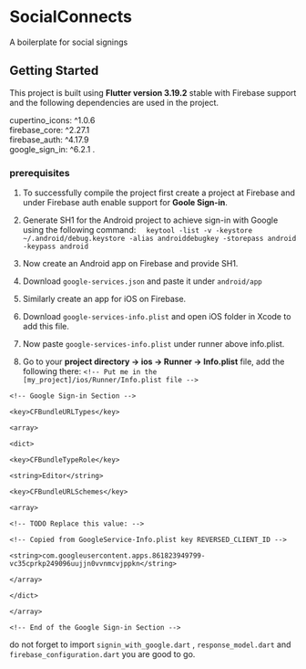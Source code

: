 
# SocialConnects

A boilerplate for social signings

## Getting Started

This project is built using **Flutter version 3.19.2** stable with Firebase support and the following dependencies are used in the project.

cupertino_icons: ^1.0.6  
firebase_core: ^2.27.1  
firebase_auth: ^4.17.9  
google_sign_in: ^6.2.1
.
### prerequisites

1. To successfully compile the project first create a project at Firebase and under Firebase auth enable support for **Goole Sign-in**.
2. Generate SH1 for the Android project to achieve sign-in with Google using the following command:
   `   keytool -list -v -keystore ~/.android/debug.keystore -alias androiddebugkey -storepass android -keypass android `

3. Now create an Android app on Firebase and provide SH1.
4. Download `google-services.json` and paste it under `android/app`
5. Similarly create an app for iOS on Firebase.
6. Download `google-services-info.plist` and open iOS folder in Xcode to add this file.
7. Now paste `google-services-info.plist` under runner above info.plist.
8. Go to your **project directory -> ios -> Runner -> Info.plist** file, add the following there: `<!-- Put me in the [my_project]/ios/Runner/Info.plist file -->`

`<!-- Google Sign-in Section -->`

`<key>CFBundleURLTypes</key>`

`<array>`

`<dict>`

`<key>CFBundleTypeRole</key>`

`<string>Editor</string>`

`<key>CFBundleURLSchemes</key>`

`<array>`

`<!-- TODO Replace this value: -->`

`<!-- Copied from GoogleService-Info.plist key REVERSED_CLIENT_ID -->`

`<string>com.googleusercontent.apps.861823949799-vc35cprkp249096uujjn0vvnmcvjppkn</string>`

`</array>`

`</dict>`

`</array>`

`<!-- End of the Google Sign-in Section -->`

do not forget to import `signin_with_google.dart` , `response_model.dart` and `firebase_configuration.dart`  you are good to go.  
